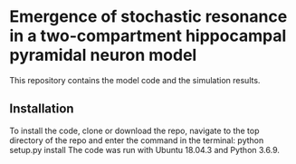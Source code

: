 # Emergence of stochastic resonance in a two-compartment hippocampal pyramidal neuron model
This repository contains the model code and the simulation results.
## Installation
To install the code, clone or download the repo, navigate to the top directory of the repo and enter the command in the terminal:
python setup.py install
The code was run with Ubuntu 18.04.3 and Python 3.6.9.

